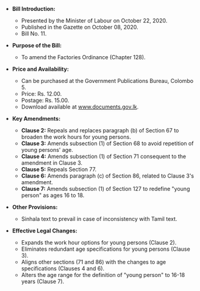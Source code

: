 - **Bill Introduction:**
  - Presented by the Minister of Labour on October 22, 2020.
  - Published in the Gazette on October 08, 2020.
  - Bill No. 11.

- **Purpose of the Bill:**
  - To amend the Factories Ordinance (Chapter 128).

- **Price and Availability:**
  - Can be purchased at the Government Publications Bureau, Colombo 5.
  - Price: Rs. 12.00.
  - Postage: Rs. 15.00.
  - Download available at www.documents.gov.lk.

- **Key Amendments:**
  - **Clause 2:** Repeals and replaces paragraph (b) of Section 67 to broaden the work hours for young persons.
  - **Clause 3:** Amends subsection (1) of Section 68 to avoid repetition of young persons' age.
  - **Clause 4:** Amends subsection (1) of Section 71 consequent to the amendment in Clause 3.
  - **Clause 5:** Repeals Section 77.
  - **Clause 6:** Amends paragraph (c) of Section 86, related to Clause 3's amendment.
  - **Clause 7:** Amends subsection (1) of Section 127 to redefine "young person" as ages 16 to 18.

- **Other Provisions:**
  - Sinhala text to prevail in case of inconsistency with Tamil text.

- **Effective Legal Changes:**
  - Expands the work hour options for young persons (Clause 2).
  - Eliminates redundant age specifications for young persons (Clause 3).
  - Aligns other sections (71 and 86) with the changes to age specifications (Clauses 4 and 6).
  - Alters the age range for the definition of "young person" to 16-18 years (Clause 7).